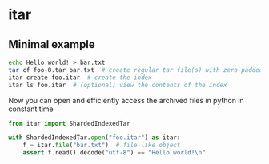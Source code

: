 # itar

## Minimal example

```bash
echo Hello world! > bar.txt
tar cf foo-0.tar bar.txt  # create regular tar file(s) with zero-padded shard number
itar create foo.itar  # create the index
itar ls foo.itar  # (optional) view the contents of the index
```

Now you can open and efficiently access the archived files in python in constant time
```python
from itar import ShardedIndexedTar

with ShardedIndexedTar.open("foo.itar") as itar:
    f = itar.file("bar.txt")  # file-like object
    assert f.read().decode("utf-8") == "Hello world!\n"
```
